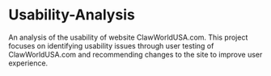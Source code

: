 # Usability-Analysis
An analysis of the usability of website ClawWorldUSA.com.
This project focuses on identifying usability issues through user testing of ClawWorldUSA.com and recommending changes to the site to improve user experience.
